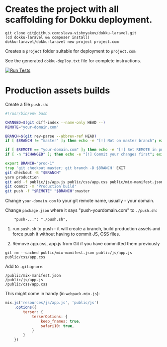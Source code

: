 # Creates the project with all scaffolding for Dokku deployment.

```
git clone git@github.com:slava-vishnyakov/dokku-laravel.git
(cd dokku-laravel && composer install)
dokku-laravel/dokku-laravel new project project.com
```

Creates a `project` folder suitable for deployment to `project.com`

See the generated `dokku-deploy.txt` file for complete instructions.

[![Run Tests](https://github.com/slava-vishnyakov/dokku-laravel/actions/workflows/tests.yml/badge.svg)](https://github.com/slava-vishnyakov/dokku-laravel/actions/workflows/tests.yml)

# Production assets builds

Create a file `push.sh`:

```sh
#!/usr/bin/env bash

CHANGED=$(git diff-index --name-only HEAD --)
REMOTE="your-domain.com"

BRANCH=$(git rev-parse --abbrev-ref HEAD)
if [ $BRANCH != "master" ]; then echo -e "[!] Not on master branch"; exit 1; fi

if [ $REMOTE == "your-domain.com" ]; then echo -e "[!] Set REMOTE in push.sh"; exit 1; fi
if [ -n "$CHANGED" ]; then echo -e "[!] Commit your changes first"; exit 1; fi

export BRANCH="prod-1"
trap 'git checkout master; git branch -D $BRANCH' EXIT
git checkout -B "$BRANCH"
yarn production
git add -f public/js/app.js public/css/app.css public/mix-manifest.json
git commit -m 'Production build'
git push -f "$REMOTE" "$BRANCH":master
```

Change `your-domain.com` to your git remote name, usually - your domain.

Change `package.json` where it says "push-yourdomain.com" to `./push.sh`:
```
    "push-...": "./push.sh",
```

1) run `push.sh` to push - it will create a branch, build production assets 
and force push it without having to commit JS, CSS files.

2) Remove app.css, app.js from Git if you have committed them previously 

```
git rm --cached public/mix-manifest.json public/js/app.js public/css/app.css
```

Add to `.gitignore`:

```
/public/mix-manifest.json
/public/js/app.js
/public/css/app.css
```

This might come in handy (in `webpack.mix.js`):

```js
mix.js('resources/js/app.js', 'public/js')
    .options({
        terser: {
            terserOptions: {
                keep_fnames: true,
                safari10: true,
            }
        }
    })
```
